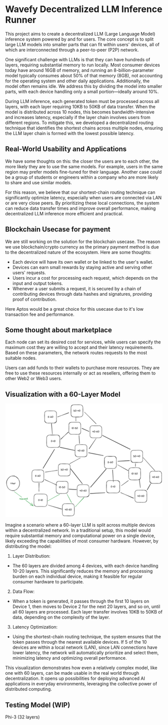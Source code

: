 # Wavefy Decentralized LLM Inference Runner

This project aims to create a decentralized LLM (Large Language Model) inference system powered by and for users. The core concept is to split large LLM models into smaller parts that can fit within users' devices, all of which are interconnected through a peer-to-peer (P2P) network.

One significant challenge with LLMs is that they can have hundreds of layers, requiring substantial memory to run locally. Most consumer devices today have around 16GB of memory, and running an 8-billion-parameter model typically consumes about 50% of that memory (8GB), not accounting for the operating system and other daily applications. Additionally, the model often remains idle. We address this by dividing the model into smaller parts, with each device handling only a small portion—ideally around 10%.

During LLM inference, each generated token must be processed across all layers, with each layer requiring 10KB to 50KB of data transfer. When the model is distributed across 10 nodes, this becomes bandwidth-intensive and increases latency, especially if the layer chain involves users from different regions. To mitigate this, we developed a decentralized routing technique that identifies the shortest chains across multiple nodes, ensuring the LLM layer chain is formed with the lowest possible latency.

## Real-World Usability and Applications

We have some thoughts on this: the closer the users are to each other, the more likely they are to use the same models. For example, users in the same region may prefer models fine-tuned for their language. Another case could be a group of students or engineers within a company who are more likely to share and use similar models.

For this reason, we believe that our shortest-chain routing technique can significantly optimize latency, especially when users are connected via LAN or are very close peers. By prioritizing these local connections, the system can reduce data transfer times and improve overall performance, making decentralized LLM inference more efficient and practical.

## Blockchain Usecase for payment

We are still working on the solution for the blockchain usecase. The reason we use blockchain/crypto currency as the primary payment method is due to the decentralized nature of the ecosystem.
Here are some thoughts:
- Each device will have its own wallet or be linked to the user's wallet.
- Devices can earn small rewards by staying active and serving other users' requests.
- Users incur a cost for processing each request, which depends on the input and output tokens.
- Whenever a user submits a request, it is secured by a chain of contributing devices through data hashes and signatures, providing proof of contribution.

Here Aptos would be a great choice for this usecase due to it's low transaction fee and performance. 

## Some thought about marketplace

Each node can set its desired cost for services, while users can specify the maximum cost they are willing to accept and their latency requirements. Based on these parameters, the network routes requests to the most suitable nodes.

Users can add funds to their wallets to purchase more resources. They are free to use these resources internally or act as resellers, offering them to other Web2 or Web3 users.

## Visualization with a 60-Layer Model

![Architecture](./docs/architecture.excalidraw.png)

Imagine a scenario where a 60-layer LLM is split across multiple devices within a decentralized network. In a traditional setup, this model would require substantial memory and computational power on a single device, likely exceeding the capabilities of most consumer hardware. However, by distributing the model:

1. Layer Distribution:

- The 60 layers are divided among 4 devices, with each device handling 10-20 layers. This significantly reduces the memory and processing burden on each individual device, making it feasible for regular consumer hardware to participate.

2. Data Flow:

- When a token is generated, it passes through the first 10 layers on Device 1, then moves to Device 2 for the next 20 layers, and so on, until all 60 layers are processed. Each layer transfer involves 10KB to 50KB of data, depending on the complexity of the layer.

3. Latency Optimization:

- Using the shortest-chain routing technique, the system ensures that the token passes through the nearest available devices. If 5 of the 10 devices are within a local network (LAN), since LAN connections have lower latency, the network will automatically prioritize and select them, minimizing latency and optimizing overall performance.

This visualization demonstrates how even a relatively complex model, like one with 60 layers, can be made usable in the real world through decentralization. It opens up possibilities for deploying advanced AI applications in everyday environments, leveraging the collective power of distributed computing.

## Testing Model (WIP)

Phi-3 (32 layers)
